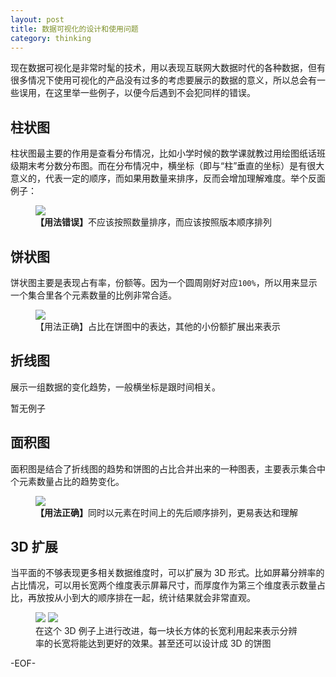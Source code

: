 ```yaml
---
layout: post
title: 数据可视化的设计和使用问题
category: thinking
---
```


现在数据可视化是非常时髦的技术，用以表现互联网大数据时代的各种数据，但有很多情况下使用可视化的产品没有过多的考虑要展示的数据的意义，所以总会有一些误用，在这里举一些例子，以便今后遇到不会犯同样的错误。

柱状图
----------

柱状图最主要的作用是查看分布情况，比如小学时候的数学课就教过用绘图纸话班级期末考分数分布图。而在分布情况中，横坐标（即与“柱”垂直的坐标）是有很大意义的，代表一定的顺序，而如果用数量来排序，反而会增加理解难度。举个反面例子：

<figure>
    <img src="http://mbed.qiniudn.com/yanjunyi.com/img/data-visualization-design-and-usage/umindex-android-version.jpg" />
    <figcaption><strong>【用法错误】</strong>不应该按照数量排序，而应该按照版本顺序排列</figcaption>
</figure>

饼状图
----------

饼状图主要是表现占有率，份额等。因为一个圆周刚好对应`100%`，所以用来显示一个集合里各个元素数量的比例非常合适。

<figure>
    <img src="http://mbed.qiniudn.com/yanjunyi.com/img/data-visualization-design-and-usage/umindex-social-sharing.jpg" />
    <figcaption>【用法正确】占比在饼图中的表达，其他的小份额扩展出来表示</figcaption>
</figure>

折线图
----------

展示一组数据的变化趋势，一般横坐标是跟时间相关。

暂无例子

面积图
----------

面积图是结合了折线图的趋势和饼图的占比合并出来的一种图表，主要表示集合中个元素数量占比的趋势变化。

<figure>
    <img src="http://mbed.qiniudn.com/yanjunyi.com/img/data-visualization-design-and-usage/umindex-ios-version.jpg" />
    <figcaption><strong>【用法正确】</strong>同时以元素在时间上的先后顺序排列，更易表达和理解</figcaption>
</figure>

3D 扩展
----------

当平面的不够表现更多相关数据维度时，可以扩展为 3D 形式。比如屏幕分辨率的占比情况，可以用长宽两个维度表示屏幕尺寸，而厚度作为第三个维度表示数量占比，再放按从小到大的顺序排在一起，统计结果就会非常直观。

<figure>
    <img src="http://mbed.qiniudn.com/yanjunyi.com/img/data-visualization-design-and-usage/baidu-tongji-resolution.jpg" />
    <img src="http://mbed.qiniudn.com/yanjunyi.com/img/data-visualization-design-and-usage/baidu-tongji-browser.jpg" />
    <figcaption>在这个 3D 例子上进行改进，每一块长方体的长宽利用起来表示分辨率的长宽将能达到更好的效果。甚至还可以设计成 3D 的饼图</figcaption>
</figure>

-EOF-
